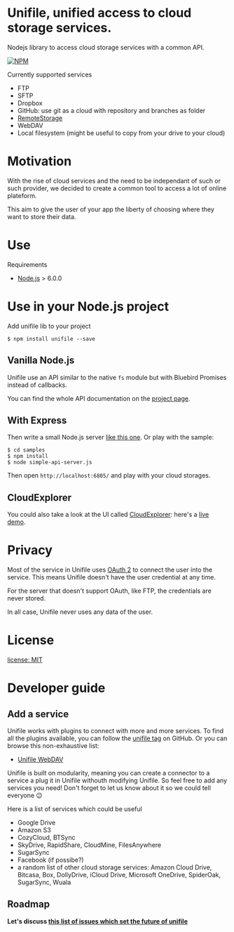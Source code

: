 # Unifile, unified access to cloud storage services.

Nodejs library to access cloud storage services with a common API.

[![NPM](https://nodei.co/npm/unifile.png)](https://npmjs.org/package/unifile)

Currently supported services

* FTP
* SFTP
* Dropbox
* GitHub: use git as a cloud with repository and branches as folder
* [RemoteStorage](https://remotestorage.io/)
* WebDAV
* Local filesystem (might be useful to copy from your drive to your cloud)

# Motivation

With the rise of cloud services and the need to be independant of such or such provider, we decided to create a common tool to access a lot of online plateform.

This aim to give the user of your app the liberty of choosing where they want to store their data.


# Use

Requirements

* [Node.js](http://nodejs.org/) > 6.0.0

# Use in your Node.js project

Add unifile lib to your project

```
$ npm install unifile --save
```

## Vanilla Node.js

Unifile use an API similar to the native `fs` module but with Bluebird Promises instead of callbacks.

You can find the whole API documentation on the [project page](https://silexlabs.github.io/unifile/).

## With Express

Then write a small Node.js server [like this one](./samples/simple-api-server.js). Or play with the sample:

```
$ cd samples
$ npm install
$ node simple-api-server.js
```

Then open `http://localhost:6805/` and play with your cloud storages.

## CloudExplorer

You could also take a look at the UI called [CloudExplorer](https://github.com/lexoyo/CloudExplorer2): here's a [live demo](https://cloud-explorer2.herokuapp.com/).

# Privacy

Most of the service in Unifile uses [OAuth 2](http://wiki.oauth.net/w/page/25236487/OAuth%202) to connect the user into the service. This means Unifile doesn't have the user credential at any time.

For the server that doesn't support OAuth, like FTP, the credentials are never stored.

In all case, Unifile never uses any data of the user.

# License

[license: MIT](./LICENSE)

# Developer guide

## Add a service

Unifile works with plugins to connect with more and more services. To find all the plugins available, you can follow the [unifile tag](https://github.com/topics/unifile) on GitHub. Or you can browse this non-exhaustive list:
* [Unifile WebDAV](https://github.com/silexlabs/unifile-webdav)


Unifile is built on modularity, meaning you can create a connector to a service a plug it in Unifile withouth modifying Unifile. So feel free to add any services you need! Don't forget to let us know about it so we could tell everyone :wink:

Here is a list of services which could be useful

* Google Drive
* Amazon S3
* CozyCloud, BTSync
* SkyDrive, RapidShare, CloudMine, FilesAnywhere
* SugarSync
* Facebook (if possibe?)
* a random list of other cloud storage services: Amazon Cloud Drive, Bitcasa, Box, DollyDrive, iCloud Drive, Microsoft OneDrive, SpiderOak, SugarSync, Wuala

## Roadmap

**Let's discuss [this list of issues which set the future of unifile](https://github.com/silexlabs/unifile/labels/enhancement)**

